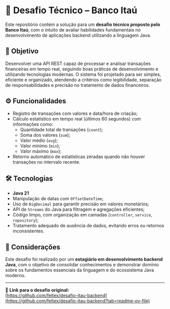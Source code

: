 # 💼 Desafio Técnico – Banco Itaú

Este repositório contém a solução para um **desafio técnico proposto pelo Banco Itaú**, com o intuito de avaliar habilidades fundamentais no desenvolvimento de aplicações backend utilizando a linguagem Java.

## 🧠 Objetivo

Desenvolver uma API REST capaz de processar e analisar transações financeiras em tempo real, seguindo boas práticas de desenvolvimento e utilizando tecnologias modernas. O sistema foi projetado para ser simples, eficiente e organizado, atendendo a critérios como legibilidade, separação de responsabilidades e precisão no tratamento de dados financeiros.

## ⚙️ Funcionalidades

- Registro de transações com valores e data/hora de criação;
- Cálculo estatístico em tempo real (últimos 60 segundos) com informações como:
    - Quantidade total de transações (`count`);
    - Soma dos valores (`sum`);
    - Valor médio (`avg`);
    - Valor mínimo (`min`);
    - Valor máximo (`max`);
- Retorno automático de estatísticas zeradas quando não houver transações no intervalo recente.

## 🛠️ Tecnologias 

- **Java 21**
- Manipulação de datas com `OffsetDateTime`;
- Uso de `BigDecimal` para garantir precisão em valores monetários;
- API de `Streams` do Java para filtragem e agregações eficientes;
- Código limpo, com organização em camadas (`controller`, `service`, `repository`);
- Tratamento adequado de ausência de dados, evitando erros ou retornos inconsistentes.

## 🚀 Considerações

Este desafio foi realizado por um **estagiário em desenvolvimento backend Java**, com o objetivo de consolidar conhecimentos e demonstrar domínio sobre os fundamentos essenciais da linguagem e do ecossistema Java moderno.


---

🔗 **Link para o desafio original:**  
[https://github.com/feltex/desafio-itau-backend](https://github.com/feltex/desafio-itau-backend?tab=readme-ov-file)

